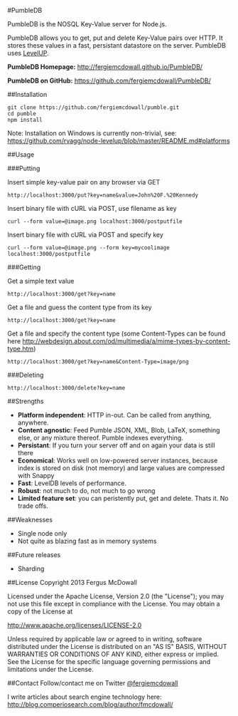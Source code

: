 #PumbleDB

PumbleDB is the NOSQL Key-Value server for Node.js.

PumbleDB allows you to get, put and delete Key-Value pairs over HTTP. It stores these values in a fast, persistant datastore on the server. PumbleDB uses [LevelUP](https://github.com/rvagg/node-levelup/).

**PumbleDB Homepage:** http://fergiemcdowall.github.io/PumbleDB/

**PumbleDB on GitHub:** https://github.com/fergiemcdowall/PumbleDB/

##Installation

    git clone https://github.com/fergiemcdowall/pumble.git
    cd pumble
    npm install
    
Note: Installation on Windows is currently non-trivial, see: https://github.com/rvagg/node-levelup/blob/master/README.md#platforms 

##Usage

###Putting

Insert simple key-value pair on any browser via GET

    http://localhost:3000/put?key=name&value=John%20F.%20Kennedy

Insert binary file with cURL via POST, use filename as key

    curl --form value=@image.png localhost:3000/postputfile
    
Insert binary file with cURL via POST and specify key

    curl --form value=@image.png --form key=mycoolimage localhost:3000/postputfile

###Getting

Get a simple text value

    http://localhost:3000/get?key=name
    
Get a file and guess the content type from its key

    http://localhost:3000/get?key=name
    
Get a file and specify the content type (some Content-Types can be found here http://webdesign.about.com/od/multimedia/a/mime-types-by-content-type.htm)

    http://localhost:3000/get?key=name&Content-Type=image/png

###Deleting

    http://localhost:3000/delete?key=name
    
##Strengths
*  **Platform independent**: HTTP in-out. Can be called from anything, anywhere.
*  **Content agnostic**: Feed Pumble JSON, XML, Blob, LaTeX, something else, or any mixture thereof. Pumble indexes everything.
*  **Persistant**: If you turn your server off and on again your data is still there
*  **Economical**: Works well on low-powered server instances, because index is stored on disk (not memory) and large values are compressed with Snappy
*  **Fast**: LevelDB levels of performance.
*  **Robust**: not much to do, not much to go wrong
*  **Limited feature set**: you can peristently put, get and delete. Thats it. No trade offs.

##Weaknesses
*  Single node only
*  Not quite as blazing fast as in memory systems

##Future releases
*  Sharding

##License
Copyright 2013 Fergus McDowall

Licensed under the Apache License, Version 2.0 (the "License");
you may not use this file except in compliance with the License.
You may obtain a copy of the License at

http://www.apache.org/licenses/LICENSE-2.0

Unless required by applicable law or agreed to in writing, software
distributed under the License is distributed on an "AS IS" BASIS,
WITHOUT WARRANTIES OR CONDITIONS OF ANY KIND, either express or implied.
See the License for the specific language governing permissions and
limitations under the License.

##Contact
Follow/contact me on Twitter [@fergiemcdowall](https://twitter.com/fergiemcdowall)

I write articles about search engine technology here: http://blog.comperiosearch.com/blog/author/fmcdowall/

